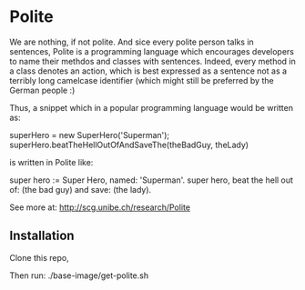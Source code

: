 Polite
======

We are nothing, if not polite. And sice every polite person talks in sentences, Polite is a programming language
which encourages developers to name their methdos and classes with sentences. Indeed, every method in a class 
denotes an action, which is best expressed as a sentence not as a terribly long camelcase identifier 
(which might still be preferred by the German people :)

Thus, a snippet which in a popular programming language would be written as: 

  superHero = new SuperHero('Superman');
  superHero.beatTheHellOutOfAndSaveThe(theBadGuy, theLady)

is written in Polite like:

  super hero := Super Hero, named: 'Superman'.
  super hero, beat the hell out of: (the bad guy) and save: (the lady). 

See more at: http://scg.unibe.ch/research/Polite

Installation
------------
Clone this repo,

Then run: ./base-image/get-polite.sh
